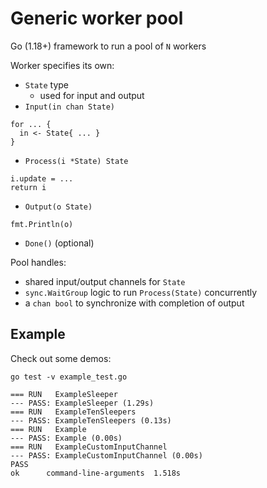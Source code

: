 # Generic worker pool

Go (1.18+) framework to run a pool of `N` workers

Worker specifies its own:
* `State` type
  * used for input and output
* `Input(in chan State)`
```
for ... {
  in <- State{ ... }
}
```
* `Process(i *State) State`
```
i.update = ...
return i
```
* `Output(o State)`
```
fmt.Println(o)
```
* `Done()` (optional)

Pool handles:
* shared input/output channels for `State`
* `sync.WaitGroup` logic to run `Process(State)` concurrently
* a `chan bool` to synchronize with completion of output

## Example
Check out some demos:
```
go test -v example_test.go
```
```
=== RUN   ExampleSleeper
--- PASS: ExampleSleeper (1.29s)
=== RUN   ExampleTenSleepers
--- PASS: ExampleTenSleepers (0.13s)
=== RUN   Example
--- PASS: Example (0.00s)
=== RUN   ExampleCustomInputChannel
--- PASS: ExampleCustomInputChannel (0.00s)
PASS
ok  	command-line-arguments	1.518s
```
